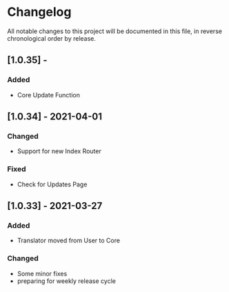 # Changelog

All notable changes to this project will be documented in this file, in reverse chronological order by release.

## [1.0.35] - 

### Added
- Core Update Function

## [1.0.34] - 2021-04-01

### Changed

- Support for new Index Router

### Fixed

- Check for Updates Page

## [1.0.33] - 2021-03-27

### Added

- Translator moved from User to Core

### Changed

- Some minor fixes
- preparing for weekly release cycle